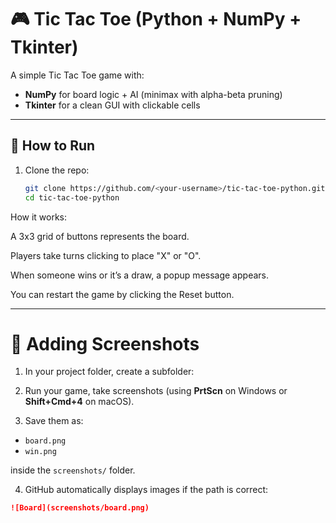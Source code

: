 # 🎮 Tic Tac Toe (Python + NumPy + Tkinter)

A simple Tic Tac Toe game with:
- **NumPy** for board logic + AI (minimax with alpha-beta pruning)  
- **Tkinter** for a clean GUI with clickable cells  

---

## 🚀 How to Run

1. Clone the repo:
   ```bash
   git clone https://github.com/<your-username>/tic-tac-toe-python.git
   cd tic-tac-toe-python 

How it works:

A 3x3 grid of buttons represents the board.

Players take turns clicking to place "X" or "O".

When someone wins or it’s a draw, a popup message appears.

You can restart the game by clicking the Reset button.
   
---

# 📸 Adding Screenshots

1. In your project folder, create a subfolder:

2. Run your game, take screenshots (using **PrtScn** on Windows or **Shift+Cmd+4** on macOS).

3. Save them as:
- `board.png`
- `win.png`

inside the `screenshots/` folder.

4. GitHub automatically displays images if the path is correct:
```markdown
![Board](screenshots/board.png)

